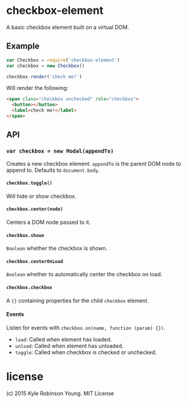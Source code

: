 # checkbox-element

A basic checkbox element built on a virtual DOM.

## Example

```js
var Checkbox = require('checkbox-element')
var checkbox = new Checkbox()

checkbox.render('check me!')
```

Will render the following:

```html
<span class="checkbox unchecked" role="checkbox">
  <button></button>
  <label>check me!</label>
</span>
```

## API

### `var checkbox = new Modal(appendTo)`
Creates a new checkbox element. `appendTo` is the parent DOM node to append to.
Defaults to `document.body`.

#### `checkbox.toggle()`
Will hide or show checkbox.

#### `checkbox.center(node)`
Centers a DOM node passed to it.

#### `checkbox.shown`
`Boolean` whether the checkbox is shown.

#### `checkbox.centerOnLoad`
`Boolean` whether to automatically center the checkbox on load.

#### `checkbox.checkbox`
A `{}` containing properties for the child `checkbox` element.

#### Events

Listen for events with `checkbox.on(name, function (param) {})`.

* `load`: Called when element has loaded.
* `unload`: Called when element has unloaded.
* `toggle`: Called when checkbox is checked or unchecked.

# license
(c) 2015 Kyle Robinson Young. MIT License
